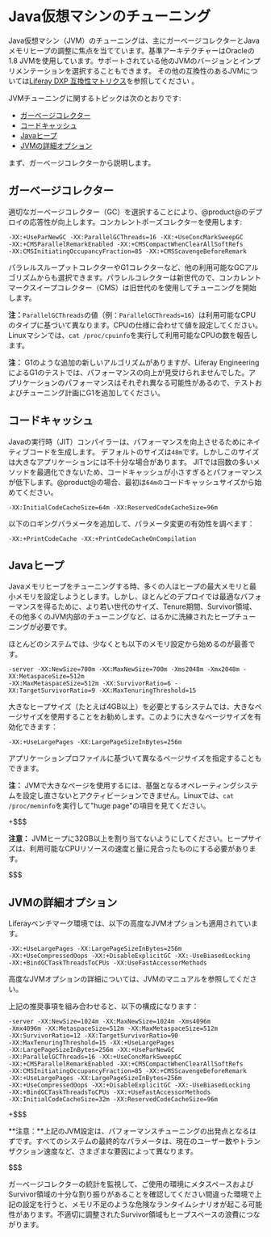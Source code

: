 # Java仮想マシンのチューニング[](id=java-virtual-machine-tuning)

Java仮想マシン（JVM）のチューニングは、主にガーベージコレクターとJavaメモリヒープの調整に焦点を当てています。基準アーキテクチャーはOracleの1.8 JVMを使用しています。サポートされている他のJVMのバージョンとインプリメンテーションを選択することもできます。
その他の互換性のあるJVMについては[Liferay DXP 互換性マトリクス](https://web.liferay.com/group/customer/dxp/support/compatibility-matrix)を参照してください 。

JVMチューニングに関するトピックは次のとおりです:

- [ガーベージコレクター](#garbage-collector)
- [コードキャッシュ](#code-cache)
- [Javaヒープ](#java-heap)
- [JVMの詳細オプション](#jvm-advanced-options)

まず、ガーベージコレクターから説明します。

## ガーベージコレクター[](id=garbage-collector)

適切なガーベージコレクター（GC）を選択することにより、@product@のデプロイの応答性が向上します。コンカレントポーズコレクターを使用します:

    -XX:+UseParNewGC -XX:ParallelGCThreads=16 -XX:+UseConcMarkSweepGC
    -XX:+CMSParallelRemarkEnabled -XX:+CMSCompactWhenClearAllSoftRefs
    -XX:CMSInitiatingOccupancyFraction=85 -XX:+CMSScavengeBeforeRemark

パラレルスループットコレクターやG1コレクターなど、他の利用可能なGCアルゴリズムからも選択できます。パラレルコレクターは新世代ので、コンカレントマークスイープコレクター（CMS）は旧世代のを使用してチューニングを開始します。

**注：**`ParallelGCThreads`の値（例：`ParallelGCThreads=16`）は利用可能なCPUのタイプに基づいて異なります。CPUの仕様に合わせて値を設定してください。Linuxマシンでは、`cat /proc/cpuinfo`を実行して利用可能なCPUの数を報告します。



**注：** G1のような追加の新しいアルゴリズムがありますが、Liferay EngineeringによるG1のテストでは、パフォーマンスの向上が見受けられませんでした。アプリケーションのパフォーマンスはそれぞれ異なる可能性があるので、テストおよびチューニング計画にG1を追加してください。

## コードキャッシュ[](id=code-cache)

Javaの実行時（JIT）コンパイラーは、パフォーマンスを向上させるためにネイティブコードを生成します。
デフォルトのサイズは`48m`です。しかしこのサイズは大きなアプリケーションには不十分な場合があります。
JITでは回数の多いメソッドを最適化できないため、コードキャッシュが小さすぎるとパフォーマンスが低下します。@product@の場合、最初は`64mの`コードキャッシュサイズから始めてください。

    -XX:InitialCodeCacheSize=64m -XX:ReservedCodeCacheSize=96m

以下のロギングパラメータを追加して、パラメータ変更の有効性を調べます：

    -XX:+PrintCodeCache -XX:+PrintCodeCacheOnCompilation

## Javaヒープ[](id=java-heap)

Javaメモリヒープをチューニングする時、多くの人はヒープの最大メモリと最小メモリを設定しようとします。しかし、ほとんどのデプロイでは最適なパフォーマンスを得るために、より若い世代のサイズ、Tenure期間、Survivor領域、その他多くのJVM内部のチューニングなど、はるかに洗練されたヒープチューニングが必要です。

ほとんどのシステムでは、少なくとも以下のメモリ設定から始めるのが最善です。

    -server -XX:NewSize=700m -XX:MaxNewSize=700m -Xms2048m -Xmx2048m -XX:MetaspaceSize=512m
    -XX:MaxMetaspaceSize=512m -XX:SurvivorRatio=6 -XX:TargetSurvivorRatio=9 -XX:MaxTenuringThreshold=15

大きなヒープサイズ（たとえば4GB以上）を必要とするシステムでは、大きなページサイズを使用することをお勧めします。このように大きなページサイズを有効化できます：

    -XX:+UseLargePages -XX:LargePageSizeInBytes=256m

アプリケーションプロファイルに基づいて異なるページサイズを指定することもできます。

**注：** JVMで大きなページを使用するには、基盤となるオペレーティングシステムを設定し直さないとアクティビーションできません。Linuxでは、`cat /proc/meminfo`を実行して"huge page"の項目を見てください。

+$$$

**注意：** JVMヒープに32GB以上を割り当てないようにしてください。ヒープサイズは、利用可能なCPUリソースの速度と量に見合ったものにする必要があります。


$$$

## JVMの詳細オプション [](id=jvm-advanced-options)

Liferayベンチマーク環境では、以下の高度なJVMオプションも適用されています。

    -XX:+UseLargePages -XX:LargePageSizeInBytes=256m
    -XX:+UseCompressedOops -XX:+DisableExplicitGC -XX:-UseBiasedLocking
    -XX:+BindGCTaskThreadsToCPUs -XX:UseFastAccessorMethods

高度なJVMオプションの詳細については、JVMのマニュアルを参照してください。

上記の推奨事項を組み合わせると、以下の構成になります：

    -server -XX:NewSize=1024m -XX:MaxNewSize=1024m -Xms4096m
    -Xmx4096m -XX:MetaspaceSize=512m -XX:MaxMetaspaceSize=512m
    -XX:SurvivorRatio=12 -XX:TargetSurvivorRatio=90
    -XX:MaxTenuringThreshold=15 -XX:+UseLargePages
    -XX:LargePageSizeInBytes=256m -XX:+UseParNewGC
    -XX:ParallelGCThreads=16 -XX:+UseConcMarkSweepGC
    -XX:+CMSParallelRemarkEnabled -XX:+CMSCompactWhenClearAllSoftRefs
    -XX:CMSInitiatingOccupancyFraction=85 -XX:+CMSScavengeBeforeRemark
    -XX:+UseLargePages -XX:LargePageSizeInBytes=256m
    -XX:+UseCompressedOops -XX:+DisableExplicitGC -XX:-UseBiasedLocking
    -XX:+BindGCTaskThreadsToCPUs -XX:+UseFastAccessorMethods
    -XX:InitialCodeCacheSize=32m -XX:ReservedCodeCacheSize=96m

+$$$

**注意：**上記のJVM設定は、パフォーマンスチューニングの出発点となるはずです。すべてのシステムの最終的なパラメータは、現在のユーザー数やトランザクション速度など、さまざまな要因によって異なります。

$$$

ガーベージコレクターの統計を監視して、ご使用の環境にメタスペースおよびSurvivor領域の十分な割り振りがあることを確認してください間違った環境で上記の設定を行うと、メモリ不足のような危険なランタイムシナリオが起こる可能性があります。不適切に調整されたSurvivor領域もヒープスペースの浪費につながります。
